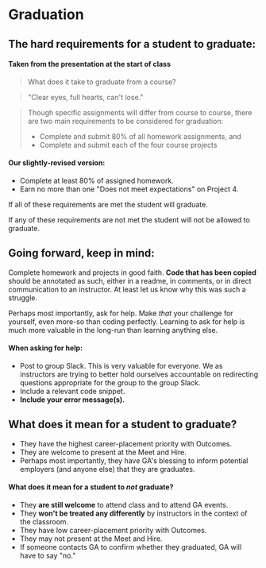# Graduation

## The hard requirements for a student to graduate:

#### Taken from the presentation at the start of class

> What does it take to graduate from a course?

> "Clear eyes, full hearts, can't lose."

> Though specific assignments will differ from course to course, there are two main requirements to be considered for graduation:
> - Complete and submit 80% of all homework assignments, and
> - Complete and submit each of the four course projects

#### Our slightly-revised version:

- Complete at least 80% of assigned homework.
- Earn no more than one "Does not meet expectations" on Project 4.

If all of these requirements are met the student will graduate.

If any of these requirements are not met the student will not be allowed to graduate.

## Going forward, keep in mind:

Complete homework and projects in good faith. **Code that has been copied** should be annotated as such, either in a readme, in comments, or in direct communication to an instructor. At least let us know why this was such a struggle.

Perhaps most importantly, ask for help. Make *that* your challenge for yourself, even more-so than coding perfectly. Learning to ask for help is much more valuable in the long-run than learning anything else.

#### When asking for help:

- Post to group Slack. This is very valuable for everyone. We as instructors are trying to better hold ourselves accountable on redirecting questions appropriate for the group to the group Slack. 
- Include a relevant code snippet.
- **Include your error message(s).**

## What does it mean for a student to graduate?

- They have the highest career-placement priority with Outcomes.
- They are welcome to present at the Meet and Hire.
- Perhaps most importantly, they have GA's blessing to inform potential employers (and anyone else) that they are graduates.

#### What does it mean for a student to *not* graduate?

- They **are still welcome** to attend class and to attend GA events.
- They **won't be treated any differently** by instructors in the context of the classroom.
- They have low career-placement priority with Outcomes.
- They may not present at the Meet and Hire.
- If someone contacts GA to confirm whether they graduated, GA will have to say "no."
